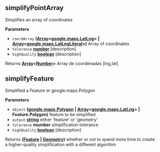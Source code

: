 <!-- Generated by documentation.js. Update this documentation by updating the source code. -->

## simplifyPointArray

Simplifies an array of coordinates

**Parameters**

-   `coordArray` **([Array](https://developer.mozilla.org/en-US/docs/Web/JavaScript/Reference/Global_Objects/Array)&lt;[google.maps.LatLng](https://github.com/amenadiel/google-maps-documentation/blob/master/docs/LatLng.md)> | [Array](https://developer.mozilla.org/en-US/docs/Web/JavaScript/Reference/Global_Objects/Array)&lt;[google.maps.LatLngLiteral](https://github.com/amenadiel/google-maps-documentation/blob/master/docs/LatLngLiteral.md)>)** Array of coordinates
-   `tolerance` **[number](https://developer.mozilla.org/en-US/docs/Web/JavaScript/Reference/Global_Objects/Number)** [description]
-   `highQuality` **[boolean](https://developer.mozilla.org/en-US/docs/Web/JavaScript/Reference/Global_Objects/Boolean)** [description]

Returns **[Array](https://developer.mozilla.org/en-US/docs/Web/JavaScript/Reference/Global_Objects/Array)&lt;[Number](https://developer.mozilla.org/en-US/docs/Web/JavaScript/Reference/Global_Objects/Number)>** Array de coordenadas [lng,lat]

## simplifyFeature

Simplified a Feature or google.maps.Polygon

**Parameters**

-   `object` **([google.maps.Polygon](https://github.com/amenadiel/google-maps-documentation/blob/master/docs/Polygon.md) \| [Array](https://developer.mozilla.org/en-US/docs/Web/JavaScript/Reference/Global_Objects/Array)&lt;[google.maps.LatLng](https://github.com/amenadiel/google-maps-documentation/blob/master/docs/LatLng.md)> | Feature.Polygon)** feature to be simplified
-   `output` **[string](https://developer.mozilla.org/en-US/docs/Web/JavaScript/Reference/Global_Objects/String)** either 'feature' or 'geometry'
-   `tolerance` **mumber** simplification tolerance
-   `highQuality` **[boolean](https://developer.mozilla.org/en-US/docs/Web/JavaScript/Reference/Global_Objects/Boolean)** [description]

Returns **([Feature](http://geojson.org/geojson-spec.html#feature-objects) \| [Geometry](http://geojson.org/geojson-spec.html#geometry))** whether or not to spend more time to create a higher-quality simplification with a different algorithm
